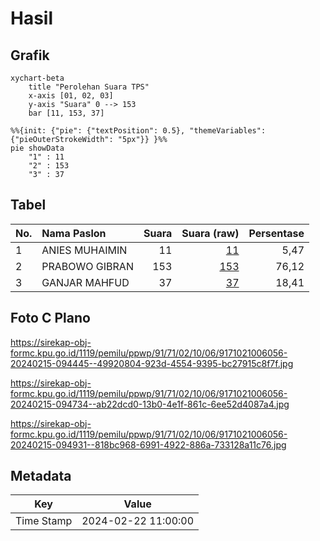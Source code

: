 # Hasil

## Grafik

```mermaid
xychart-beta
    title "Perolehan Suara TPS"
    x-axis [01, 02, 03]
    y-axis "Suara" 0 --> 153
    bar [11, 153, 37]
```

```mermaid
%%{init: {"pie": {"textPosition": 0.5}, "themeVariables": {"pieOuterStrokeWidth": "5px"}} }%%
pie showData
    "1" : 11
    "2" : 153
    "3" : 37
```

## Tabel

| No. | Nama Paslon    | Suara | Suara (raw) | Persentase |
|:--- |:-------------- | -----:| -----------:| ----------:|
| 1   | ANIES MUHAIMIN | 11    | [11][p-1]   | 5,47       |
| 2   | PRABOWO GIBRAN | 153   | [153][p-2]  | 76,12      |
| 3   | GANJAR MAHFUD  | 37    | [37][p-3]   | 18,41      |


[p-1]: https://github.com/gigit-pemilu/pemilu-2024-91-papua/blob/main/pilpres/hitung-suara/sub/91-papua/sub/71-kota-jayapura/sub/02-jayapura-selatan/sub/1006-hamadi/sub/056-tps/sub/paslon-1.txt
[p-2]: https://github.com/gigit-pemilu/pemilu-2024-91-papua/blob/main/pilpres/hitung-suara/sub/91-papua/sub/71-kota-jayapura/sub/02-jayapura-selatan/sub/1006-hamadi/sub/056-tps/sub/paslon-2.txt
[p-3]: https://github.com/gigit-pemilu/pemilu-2024-91-papua/blob/main/pilpres/hitung-suara/sub/91-papua/sub/71-kota-jayapura/sub/02-jayapura-selatan/sub/1006-hamadi/sub/056-tps/sub/paslon-3.txt

## Foto C Plano

https://sirekap-obj-formc.kpu.go.id/1119/pemilu/ppwp/91/71/02/10/06/9171021006056-20240215-094445--49920804-923d-4554-9395-bc27915c8f7f.jpg

https://sirekap-obj-formc.kpu.go.id/1119/pemilu/ppwp/91/71/02/10/06/9171021006056-20240215-094734--ab22dcd0-13b0-4e1f-861c-6ee52d4087a4.jpg

https://sirekap-obj-formc.kpu.go.id/1119/pemilu/ppwp/91/71/02/10/06/9171021006056-20240215-094931--818bc968-6991-4922-886a-733128a11c76.jpg


## Metadata

| Key        | Value               |
| ---------- | ------------------- |
| Time Stamp | 2024-02-22 11:00:00 |



